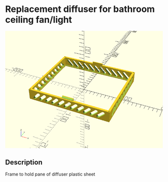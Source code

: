 Replacement diffuser for bathroom ceiling fan/light
===============

![Image](img/diffuser_frame.png)

Description
--------
Frame to hold pane of diffuser plastic sheet

